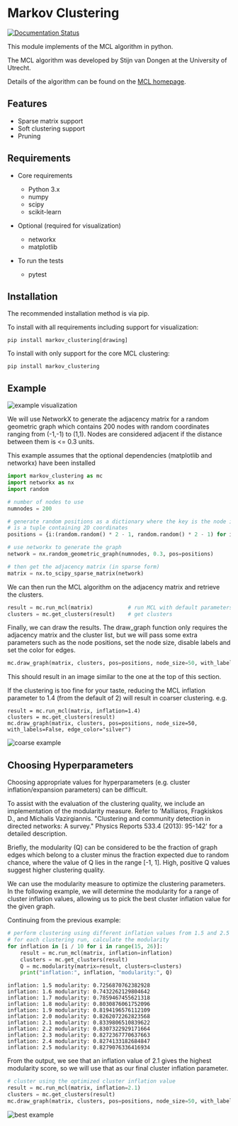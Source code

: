 # Markov Clustering
[![Documentation Status](https://readthedocs.org/projects/markov-clustering/badge/)](http://markov-clustering.readthedocs.io/en/latest/)

This module implements of the MCL algorithm in python.

The MCL algorithm was developed by Stijn van Dongen at the University of Utrecht.

Details of the algorithm can be found on the [MCL homepage](https://micans.org/mcl/).


## Features

- Sparse matrix support
- Soft clustering support
- Pruning

## Requirements

- Core requirements
  - Python 3.x
  - numpy
  - scipy
  - scikit-learn

- Optional (required for visualization)
  - networkx
  - matplotlib 

- To run the tests
  - pytest


## Installation

The recommended installation method is via pip.

To install with all requirements including support for visualization:  
```
pip install markov_clustering[drawing]
```

To install with only support for the core MCL clustering:  
```
pip install markov_clustering
```


## Example

![example visualization](static/example.png)

We will use NetworkX to generate the adjacency matrix for a random geometric graph which contains 200 nodes
with random coordinates ranging from (-1,-1) to (1,1). Nodes are considered adjacent if the distance between 
them is <= 0.3 units.  

This example assumes that the optional dependencies (matplotlib and networkx) have been installed

```python
import markov_clustering as mc
import networkx as nx
import random

# number of nodes to use
numnodes = 200

# generate random positions as a dictionary where the key is the node id and the value
# is a tuple containing 2D coordinates
positions = {i:(random.random() * 2 - 1, random.random() * 2 - 1) for i in range(numnodes)}

# use networkx to generate the graph
network = nx.random_geometric_graph(numnodes, 0.3, pos=positions)

# then get the adjacency matrix (in sparse form)
matrix = nx.to_scipy_sparse_matrix(network)
```

We can then run the MCL algorithm on the adjacency matrix and retrieve the clusters.
```python
result = mc.run_mcl(matrix)           # run MCL with default parameters
clusters = mc.get_clusters(result)    # get clusters
```

Finally, we can draw the results. The draw_graph function only requires the adjacency matrix and the 
cluster list, but we will pass some extra parameters such as the node positions, set the node size,
disable labels and set the color for edges.
```python
mc.draw_graph(matrix, clusters, pos=positions, node_size=50, with_labels=False, edge_color="silver")
```
This should result in an image similar to the one at the top of this section. 


If the clustering is too fine for your taste, reducing the MCL inflation parameter to 1.4 (from the default of 2)
will result in coarser clustering. e.g.
```
result = mc.run_mcl(matrix, inflation=1.4)
clusters = mc.get_clusters(result)
mc.draw_graph(matrix, clusters, pos=positions, node_size=50, with_labels=False, edge_color="silver")
```
![coarse example](static/example_coarse.png)


## Choosing Hyperparameters

Choosing appropriate values for hyperparameters (e.g. cluster inflation/expansion parameters) can be difficult.  

To assist with the evaluation of the clustering quality, we include an implementation of the modularity measure.
Refer to 'Malliaros, Fragkiskos D., and Michalis Vazirgiannis. "Clustering and community detection in directed networks: A survey." Physics Reports 533.4 (2013): 95-142'
for a detailed description.  

Briefly, the modularity (Q) can be considered to be the fraction of graph edges which belong to a cluster 
minus the fraction expected due to random chance, where the value of Q lies in the range [-1, 1]. High, positive
Q values suggest higher clustering quality.  

We can use the modularity measure to optimize the clustering parameters. In the following example,
we will determine the modularity for a range of cluster inflation values, allowing us to pick the best 
cluster inflation value for the given graph.

Continuing from the previous example:

```python
# perform clustering using different inflation values from 1.5 and 2.5
# for each clustering run, calculate the modularity
for inflation in [i / 10 for i in range(15, 26)]:
    result = mc.run_mcl(matrix, inflation=inflation)
    clusters = mc.get_clusters(result)
    Q = mc.modularity(matrix=result, clusters=clusters)
    print("inflation:", inflation, "modularity:", Q)
```

```
inflation: 1.5 modularity: 0.7256870762382928
inflation: 1.6 modularity: 0.7432262129804642
inflation: 1.7 modularity: 0.7859467455621318
inflation: 1.8 modularity: 0.8030876061752096
inflation: 1.9 modularity: 0.8194196576112109
inflation: 2.0 modularity: 0.8262072262823568
inflation: 2.1 modularity: 0.8339806510839622
inflation: 2.2 modularity: 0.8307322929171664
inflation: 2.3 modularity: 0.8272367770637663
inflation: 2.4 modularity: 0.8274133182684847
inflation: 2.5 modularity: 0.8279076336416934
```

From the output, we see that an inflation value of 2.1 gives the highest modularity score,
so we will use that as our final cluster inflation parameter.

```python
# cluster using the optimized cluster inflation value
result = mc.run_mcl(matrix, inflation=2.1)
clusters = mc.get_clusters(result)
mc.draw_graph(matrix, clusters, pos=positions, node_size=50, with_labels=False, edge_color="silver")
```
![best example](static/example_best.png)

